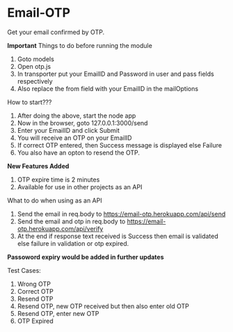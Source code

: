 # Email-OTP

Get your email confirmed by OTP.

**Important**
Things to do before running the module

1. Goto models
2. Open otp.js
3. In transporter put your EmailID and Password in user and pass fields respectively
4. Also replace the from field with your EmailID in the mailOptions

How to start???

1. After doing the above, start the node app
2. Now in the browser, goto 127.0.0.1:3000/send
3. Enter your EmailID and click Submit
4. You will receive an OTP on your EmailID
5. If correct OTP entered, then Success message is displayed else Failure
6. You also have an opton to resend the OTP.

**New Features Added**

1. OTP expire time is 2 minutes
2. Available for use in other projects as an API

What to do when using as an API

1. Send the email in req.body to https://email-otp.herokuapp.com/api/send
2. Send the email and otp in req.body to https://email-otp.herokuapp.com/api/verify
3. At the end if response text received is Success then email is validated else failure in validation or otp expired.

**Passoword expiry would be added in further updates**

Test Cases:

1. Wrong OTP
2. Correct OTP
3. Resend OTP
4. Resend OTP, new OTP received but then also enter old OTP
5. Resend OTP, enter new OTP
6. OTP Expired

